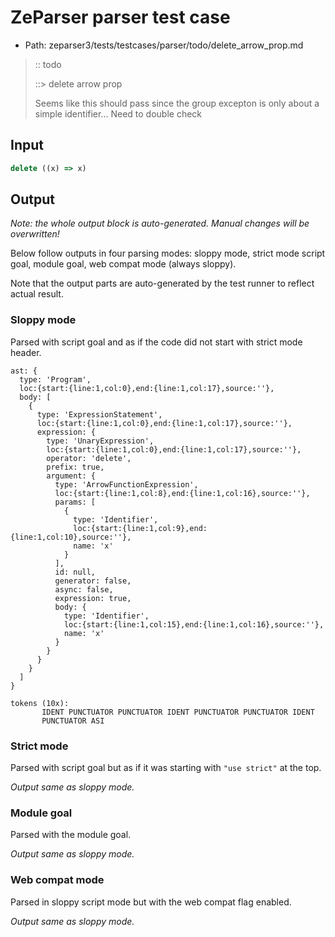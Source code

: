 # ZeParser parser test case

- Path: zeparser3/tests/testcases/parser/todo/delete_arrow_prop.md

> :: todo
>
> ::> delete arrow prop
>
> Seems like this should pass since the group excepton is only about a simple identifier... Need to double check

## Input

`````js
delete ((x) => x)
`````

## Output

_Note: the whole output block is auto-generated. Manual changes will be overwritten!_

Below follow outputs in four parsing modes: sloppy mode, strict mode script goal, module goal, web compat mode (always sloppy).

Note that the output parts are auto-generated by the test runner to reflect actual result.

### Sloppy mode

Parsed with script goal and as if the code did not start with strict mode header.

`````
ast: {
  type: 'Program',
  loc:{start:{line:1,col:0},end:{line:1,col:17},source:''},
  body: [
    {
      type: 'ExpressionStatement',
      loc:{start:{line:1,col:0},end:{line:1,col:17},source:''},
      expression: {
        type: 'UnaryExpression',
        loc:{start:{line:1,col:0},end:{line:1,col:17},source:''},
        operator: 'delete',
        prefix: true,
        argument: {
          type: 'ArrowFunctionExpression',
          loc:{start:{line:1,col:8},end:{line:1,col:16},source:''},
          params: [
            {
              type: 'Identifier',
              loc:{start:{line:1,col:9},end:{line:1,col:10},source:''},
              name: 'x'
            }
          ],
          id: null,
          generator: false,
          async: false,
          expression: true,
          body: {
            type: 'Identifier',
            loc:{start:{line:1,col:15},end:{line:1,col:16},source:''},
            name: 'x'
          }
        }
      }
    }
  ]
}

tokens (10x):
       IDENT PUNCTUATOR PUNCTUATOR IDENT PUNCTUATOR PUNCTUATOR IDENT
       PUNCTUATOR ASI
`````

### Strict mode

Parsed with script goal but as if it was starting with `"use strict"` at the top.

_Output same as sloppy mode._

### Module goal

Parsed with the module goal.

_Output same as sloppy mode._

### Web compat mode

Parsed in sloppy script mode but with the web compat flag enabled.

_Output same as sloppy mode._

